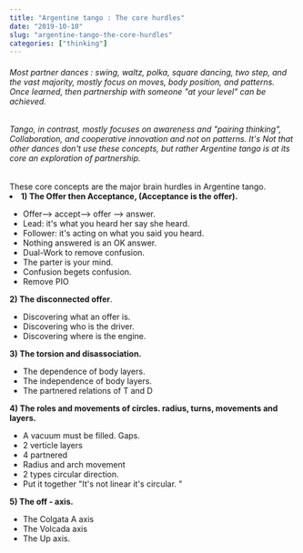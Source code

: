 ```yaml
---
title: "Argentine tango : The core hurdles"
date: "2019-10-10"
slug: "argentine-tango-the-core-hurdles"
categories: ["thinking"]
---
```


<h6>Most partner dances : swing, waltz, polka, square dancing, two step, and the vast majority, mostly focus on moves, body position, and patterns. Once learned, then partnership with someone "at your level" can be achieved.</h6>
<h6>Tango, in contrast, mostly focuses on awareness and "pairing thinking", Collaboration, and cooperative innovation and not on patterns. It's Not that other dances don't use these concepts, but rather Argentine tango is at its core an exploration of partnership.</h6>These core concepts are the major brain hurdles in Argentine tango.
 	<li><strong>1) The Offer then Acceptance, (Acceptance is the offer).</strong></li>
<ul>
 	<li>Offer--&gt; accept--&gt; offer --&gt; answer.</li>
 	<li>Lead: it's what you heard her say she heard.</li>
 	<li>Follower: it's acting on what you said you heard.</li>
 	<li>Nothing answered is an OK answer.</li>
 	<li>Dual-Work to remove confusion.</li>
 	<li>The parter is your mind.</li>
 	<li>Confusion begets confusion.</li>
 	<li>Remove PIO</li>
</ul><strong></strong>

<strong>2) The disconnected offer</strong>.
<ul>
 	<li>Discovering what an offer is.</li>
 	<li>Discovering who is the driver.</li>
 	<li>Discovering where is the engine.</li>
</ul><strong></strong>

<strong>3) The torsion and disassociation.</strong>
<ul>
 	<li>The dependence of body layers.</li>
 	<li>The independence of body layers.</li>
 	<li>The partnered relations of T and D</li>
</ul><strong></strong>

<strong>4) The roles and movements of circles. radius, turns, movements and layers. </strong>
<ul>
 	<li>A vacuum must be filled. Gaps.</li>
 	<li>2 verticle layers</li>
 	<li>4 partnered</li>
 	<li>Radius and arch movement</li>
 	<li>2 types circular direction.</li>
 	<li>Put it together "It's not linear it's circular. "</li>
</ul><strong>5) The off - axis.</strong>
<ul>
 	<li>The Colgata A axis</li>
 	<li>The Volcada axis</li>
 	<li>The Up axis.</li>
</ul>
